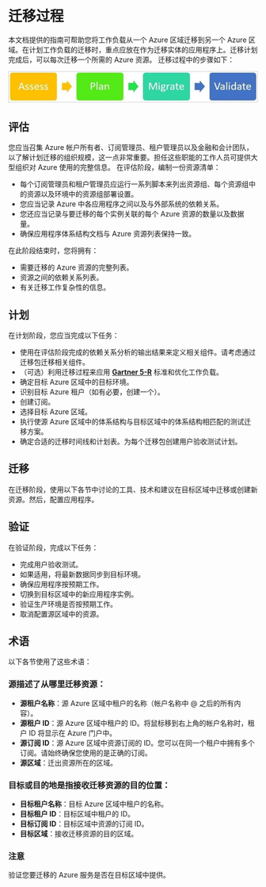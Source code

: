 
# 迁移过程


本文档提供的指南可帮助您将工作负载从一个 Azure 区域迁移到另一个 Azure 区域。在计划工作负载的迁移时，重点应放在作为迁移实体的应用程序上。迁移计划完成后，可以每次迁移一个所需的 Azure 资源。
迁移过程中的步骤如下：

![迁移过程](./process.jpg)

## 评估

您应当召集 Azure 帐户所有者、订阅管理员、租户管理员以及金融和会计团队，以了解计划迁移的组织规模，这一点非常重要。担任这些职能的工作人员可提供大型组织对 Azure 使用的完整信息。
在评估阶段，编制一份资源清单：
* 每个订阅管理员和租户管理员应运行一系列脚本来列出资源组、每个资源组中的资源以及环境中的资源组部署设置。
* 您应当记录 Azure 中各应用程序之间以及与外部系统的依赖关系。
* 您还应当记录与要迁移的每个实例关联的每个 Azure 资源的数量以及数据量。
* 确保应用程序体系结构文档与 Azure 资源列表保持一致。

在此阶段结束时，您将拥有：
* 需要迁移的 Azure 资源的完整列表。
* 资源之间的依赖关系列表。
* 有关迁移工作复杂性的信息。
 
## 计划

在计划阶段，您应当完成以下任务：
* 使用在评估阶段完成的依赖关系分析的输出结果来定义相关组件。请考虑通过迁移包迁移相关组件。
* （可选）利用迁移过程来应用 [**Gartner 5-R**](https://www.gartner.com/newsroom/id/1684114) 标准和优化工作负载。
* 确定目标 Azure 区域中的目标环境。
* 识别目标 Azure 租户（如有必要，创建一个）。
* 创建订阅。
* 选择目标 Azure 区域。
* 执行使源 Azure 区域中的体系结构与目标区域中的体系结构相匹配的测试迁移方案。
* 确定合适的迁移时间线和计划表。为每个迁移包创建用户验收测试计划。

## 迁移

在迁移阶段，使用以下各节中讨论的工具、技术和建议在目标区域中迁移或创建新资源。然后，配置应用程序。

## 验证

在验证阶段，完成以下任务：
* 完成用户验收测试。
* 如果适用，将最新数据同步到目标环境。
* 确保应用程序按预期工作。
* 切换到目标区域中的新应用程序实例。
* 验证生产环境是否按预期工作。
* 取消配置源区域中的资源。

 
## 术语

以下各节使用了这些术语：

### **源**描述了从哪里迁移资源：
* **源租户名称**：源 Azure 区域中租户的名称（帐户名称中 @ 之后的所有内容）。
* **源租户 ID**：源 Azure 区域中租户的 ID。将鼠标移到右上角的帐户名称时，租户 ID 将显示在 Azure 门户中。
* **源订阅 ID**：源 Azure 区域中资源订阅的 ID。您可以在同一个租户中拥有多个订阅。请始终确保您使用的是正确的订阅。
* **源区域**：迁出资源所在的区域。

### **目标**或**目的地**是指接收迁移资源的目的位置：
* **目标租户名称**：目标 Azure 区域中租户的名称。
* **目标租户 ID**：目标区域中租户的 ID。
* **目标订阅 ID**：目标区域中资源的订阅 ID。
* **目标区域**：接收迁移资源的目的区域。

### 注意
验证您要迁移的 Azure 服务是否在目标区域中提供。
